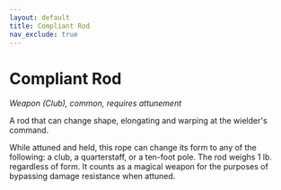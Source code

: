 ```yaml
---
layout: default
title: Compliant Rod
nav_exclude: true
---
```


# Compliant Rod

*Weapon (Club), common, requires attunement*

A rod that can change shape, elongating and warping at the wielder's command.

While attuned and held, this rope can change its form to any of the following: a club, a quarterstaff, or a ten-foot pole. The rod weighs 1 lb. regardless of form. It counts as a magical weapon for the purposes of bypassing damage resistance when attuned.